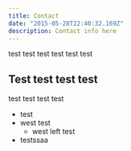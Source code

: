 ```yaml
---
title: Contact
date: "2015-05-28T22:40:32.169Z"
description: Contact info here
---
```


test test test test test test

## Test test test test

test test test test

- test
- west test
  - west left test
- testssaa
